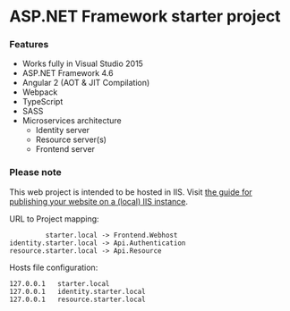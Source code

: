 # ASP.NET Framework starter project

### Features

* Works fully in Visual Studio 2015
* ASP.NET Framework 4.6
* Angular 2 (AOT & JIT Compilation)
* Webpack
* TypeScript
* SASS
* Microservices architecture
  * Identity server
  * Resource server(s)
  * Frontend server

### Please note

This web project is intended to be hosted in IIS.
Visit [the guide for publishing your website on a (local) IIS instance](https://docs.asp.net/en/latest/publishing/iis.html).


URL to Project mapping:
```
         starter.local -> Frontend.Webhost
identity.starter.local -> Api.Authentication
resource.starter.local -> Api.Resource
```

Hosts file configuration:
```
127.0.0.1   starter.local
127.0.0.1   identity.starter.local
127.0.0.1   resource.starter.local
```